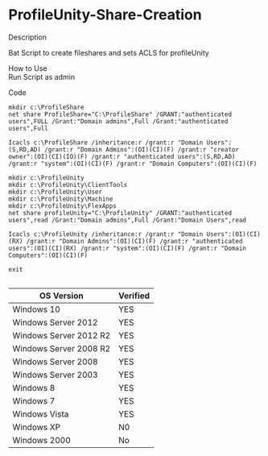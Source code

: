 # ProfileUnity-Share-Creation

Description <br>

Bat Script to create fileshares and sets ACLS for profileUnity<br>


How to Use<br>
Run Script as admin




Code<br>
````
mkdir c:\ProfileShare
net share ProfileShare="C:\ProfileShare" /GRANT:"authenticated users",FULL /Grant:"Domain admins",Full /Grant:"authenticated users",Full

Icacls c:\ProfileShare /inheritance:r /grant:r "Domain Users":(S,RD,AD) /grant:r "Domain Admins":(OI)(CI)(F) /grant:r "creator owner":(OI)(CI)(IO)(F) /grant:r "authenticated users":(S,RD,AD) /grant:r "system":(OI)(CI)(F) /grant:r "Domain Computers":(OI)(CI)(F)

mkdir c:\ProfileUnity
mkdir c:\ProfileUnity\ClientTools
mkdir c:\ProfileUnity\User
mkdir c:\ProfileUnity\Machine
mkdir c:\ProfileUnity\FlexApps
net share profileUnity="C:\ProfileUnity" /GRANT:"authenticated users",read /Grant:"Domain admins",Full /Grant:"Domain Users",read

Icacls c:\ProfileUnity /inheritance:r /grant:r "Domain Users":(OI)(CI)(RX) /grant:r "Domain Admins":(OI)(CI)(F) /grant:r "authenticated users":(OI)(CI)(RX) /grant:r "system":(OI)(CI)(F) /grant:r "Domain Computers":(OI)(CI)(F)

exit


````



| OS Version  | Verified |
| ------------- | ------------- |
|Windows 10 | YES |
|Windows Server 2012 | YES |
|Windows Server 2012 R2 | YES |
|Windows Server 2008 R2 | YES |
|Windows Server 2008 | YES |
|Windows Server 2003 | YES |
|Windows 8 | YES |
|Windows 7 | YES |
|Windows Vista | YES |
|Windows XP | N0 |
|Windows 2000 | No |
